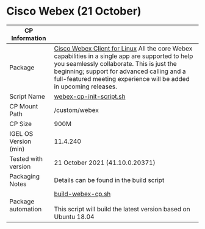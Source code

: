 # Cisco Webex (21 October)

|  CP Information |            |
|-----------------|------------|
| Package | [Cisco Webex Client for Linux](https://help.webex.com/en-us/9vstcdb/Webex-for-Linux) All the core Webex capabilities in a single app are supported to help you seamlessly collaborate. This is just the beginning; support for advanced calling and a full-featured meeting experience will be added in upcoming releases. |
| Script Name | [webex-cp-init-script.sh](webex-cp-init-script.sh) |
| CP Mount Path | /custom/webex |
| CP Size | 900M |
| IGEL OS Version (min) | 11.4.240 |
| Tested with version | 21 October 2021 (41.10.0.20371)
| Packaging Notes | Details can be found in the build script |
| Package automation | [build-webex-cp.sh](build-webex-cp.sh) <br /><br /> This script will build the latest version based on Ubuntu 18.04 |
